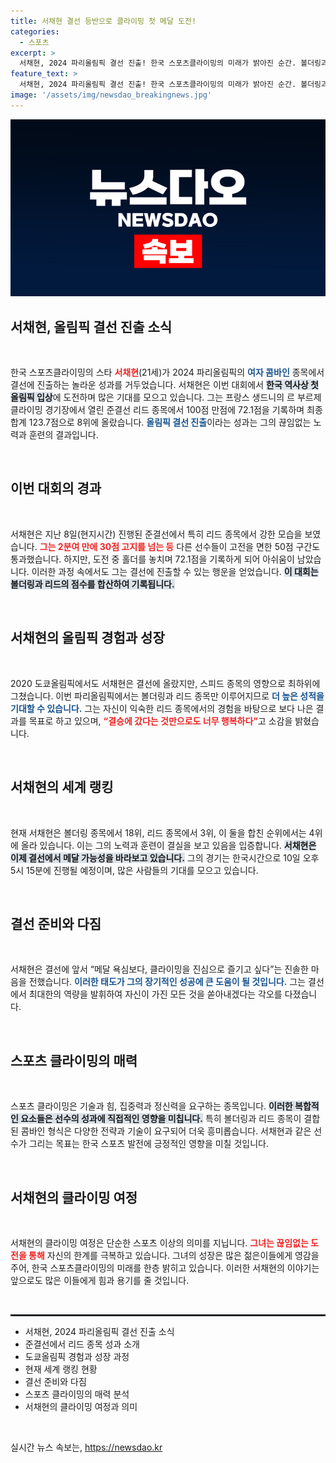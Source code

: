 ```yaml
---
title: 서채현 결선 등반으로 클라이밍 첫 메달 도전!
categories:
  - 스포츠
excerpt: >
  서채현, 2024 파리올림픽 결선 진출! 한국 스포츠클라이밍의 미래가 밝아진 순간. 볼더링과 리드를 아우르는 그의 도전이 기대되는 가운데, 메달 가능성에 대한 높은 기대감도 주목된다. 결선은 10일 오후 5시15분, 과연 어떤 성과를 이룰까?
feature_text: >
  서채현, 2024 파리올림픽 결선 진출! 한국 스포츠클라이밍의 미래가 밝아진 순간. 볼더링과 리드를 아우르는 그의 도전이 기대되는 가운데, 메달 가능성에 대한 높은 기대감도 주목된다. 결선은 10일 오후 5시15분, 과연 어떤 성과를 이룰까?
image: '/assets/img/newsdao_breakingnews.jpg'
---
```


<p><img src="/assets/img/newsdao_breakingnews.jpg" alt="koreaapp 속보" /></p>

<h2 data-ke-size="size26">서채현, 올림픽 결선 진출 소식</h2>

<p data-ke-size="size16">&nbsp;</p>

<p>한국 스포츠클라이밍의 스타 <b><span style="color: #ee2323;">서채현</span></b>(21세)가 2024 파리올림픽의 <b><span style="color: #1a5490;">여자 콤바인</span></b> 종목에서 결선에 진출하는 놀라운 성과를 거두었습니다. 서채현은 이번 대회에서 <b><span style="background-color: #21538527;">한국 역사상 첫 올림픽 입상</span></b>에 도전하며 많은 기대를 모으고 있습니다. 그는 프랑스 생드니의 르 부르제 클라이밍 경기장에서 열린 준결선 리드 종목에서 100점 만점에 72.1점을 기록하며 최종 합계 123.7점으로 8위에 올랐습니다. <b><span style="color: #1a5490;">올림픽 결선 진출</span></b>이라는 성과는 그의 끊임없는 노력과 훈련의 결과입니다.</p>

<p data-ke-size="size16">&nbsp;</p>

<h2 data-ke-size="size26">이번 대회의 경과</h2>

<p data-ke-size="size16">&nbsp;</p>

<p>서채현은 지난 8일(현지시간) 진행된 준결선에서 특히 리드 종목에서 강한 모습을 보였습니다. <b><span style="color: #ee2323;">그는 2분여 만에 30점 고지를 넘는 등</span></b> 다른 선수들이 고전을 면한 50점 구간도 통과했습니다. 하지만, 도전 중 홀더를 놓치며 72.1점을 기록하게 되어 아쉬움이 남았습니다. 이러한 과정 속에서도 그는 결선에 진출할 수 있는 행운을 얻었습니다. <b><span style="background-color: #21538527;">이 대회는 볼더링과 리드의 점수를 합산하여 기록됩니다.</span></b></p>

<p data-ke-size="size16">&nbsp;</p>

<h2 data-ke-size="size26">서채현의 올림픽 경험과 성장</h2>

<p data-ke-size="size16">&nbsp;</p>

<p>2020 도쿄올림픽에서도 서채현은 결선에 올랐지만, 스피드 종목의 영향으로 최하위에 그쳤습니다. 이번 파리올림픽에서는 볼더링과 리드 종목만 이루어지므로 <b><span style="color: #1a5490;">더 높은 성적을 기대할 수 있습니다.</span></b> 그는 자신이 익숙한 리드 종목에서의 경험을 바탕으로 보다 나은 결과를 목표로 하고 있으며, <b><span style="color: #ee2323;">“결승에 갔다는 것만으로도 너무 행복하다”</span></b>고 소감을 밝혔습니다.</p>

<p data-ke-size="size16">&nbsp;</p>

<h2 data-ke-size="size26">서채현의 세계 랭킹</h2>

<p data-ke-size="size16">&nbsp;</p>

<p>현재 서채현은 볼더링 종목에서 18위, 리드 종목에서 3위, 이 둘을 합친 순위에서는 4위에 올라 있습니다. 이는 그의 노력과 훈련이 결실을 보고 있음을 입증합니다. <b><span style="background-color: #21538527;">서채현은 이제 결선에서 메달 가능성을 바라보고 있습니다.</span></b> 그의 경기는 한국시간으로 10일 오후 5시 15분에 진행될 예정이며, 많은 사람들의 기대를 모으고 있습니다.</p>

<p data-ke-size="size16">&nbsp;</p>

<h2 data-ke-size="size26">결선 준비와 다짐</h2>

<p data-ke-size="size16">&nbsp;</p>

<p>서채현은 결선에 앞서 “메달 욕심보다, 클라이밍을 진심으로 즐기고 싶다”는 진솔한 마음을 전했습니다. <b><span style="color: #1a5490;">이러한 태도가 그의 장기적인 성공에 큰 도움이 될 것입니다.</span></b> 그는 결선에서 최대한의 역량을 발휘하여 자신이 가진 모든 것을 쏟아내겠다는 각오를 다졌습니다.</p>

<p data-ke-size="size16">&nbsp;</p>

<h2 data-ke-size="size26">스포츠 클라이밍의 매력</h2>

<p data-ke-size="size16">&nbsp;</p>

<p>스포츠 클라이밍은 기술과 힘, 집중력과 정신력을 요구하는 종목입니다. <b><span style="background-color: #21538527;">이러한 복합적인 요소들은 선수의 성과에 직접적인 영향을 미칩니다.</span></b> 특히 볼더링과 리드 종목이 결합된 콤바인 형식은 다양한 전략과 기술이 요구되어 더욱 흥미롭습니다. 서채현과 같은 선수가 그리는 목표는 한국 스포츠 발전에 긍정적인 영향을 미칠 것입니다.</p>

<p data-ke-size="size16">&nbsp;</p>

<h2 data-ke-size="size26">서채현의 클라이밍 여정</h2>

<p data-ke-size="size16">&nbsp;</p>

<p>서채현의 클라이밍 여정은 단순한 스포츠 이상의 의미를 지닙니다. <b><span style="color: #ee2323;">그녀는 끊임없는 도전을 통해</span></b> 자신의 한계를 극복하고 있습니다. 그녀의 성장은 많은 젊은이들에게 영감을 주어, 한국 스포츠클라이밍의 미래를 한층 밝히고 있습니다. 이러한 서채현의 이야기는 앞으로도 많은 이들에게 힘과 용기를 줄 것입니다.</p>

<p data-ke-size="size16">&nbsp;</p>

<hr style="border: 1px solid #21538527;"/>

<ul>
    <li>서채현, 2024 파리올림픽 결선 진출 소식</li>
    <li>준결선에서 리드 종목 성과 소개</li>
    <li>도쿄올림픽 경험과 성장 과정</li>
    <li>현재 세계 랭킹 현황</li>
    <li>결선 준비와 다짐</li>
    <li>스포츠 클라이밍의 매력 분석</li>
    <li>서채현의 클라이밍 여정과 의미</li>
</ul> 

<p data-ke-size="size16">&nbsp;</p>
실시간 뉴스 속보는, <a href="https://newsdao.kr" rel="dofollow">https://newsdao.kr</a>


